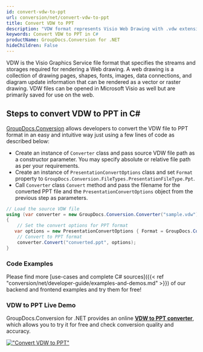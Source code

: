 ```yaml
---
id: convert-vdw-to-ppt
url: conversion/net/convert-vdw-to-ppt
title: Convert VDW to PPT
description: "VDW format represents Visio Web Drawing with .vdw extension. Learn how to convert VDW to PPT file programmatically in C# language using GroupDocs.Conversion for .NET library."
keywords: Convert VDW to PPT in C#
productName: GroupDocs.Conversion for .NET
hideChildren: False
---
```


VDW is the Visio Graphics Service file format that specifies the streams and storages required for rendering a Web drawing. A web drawing is a collection of drawing pages, shapes, fonts, images, data connections, and diagram update information that can be rendered as a vector or raster drawing. VDW files can be opened in Microsoft Visio as well but are primarily saved for use on the web.

## Steps to convert VDW to PPT in C#

[GroupDocs.Conversion](https://products.groupdocs.com/conversion/net) allows developers to convert the VDW file to PPT format in an easy and intuitive way just using a few lines of code as described below:

* Create an instance of `Converter` class and pass source VDW file path as a constructor parameter. You may specify absolute or relative file path as per your requirements. 
* Create an instance of `PresentationConvertOptions` class and set `Format` property to `GroupDocs.Conversion.FileTypes.PresentationFileType.Ppt`.
* Call `Converter` class `Convert` method and pass the filename for the converted PPT file and the `PresentationConvertOptions` object from the previous step as parameters.

```csharp
// Load the source VDW file
using (var converter = new GroupDocs.Conversion.Converter("sample.vdw"))
{
    // Set the convert options for PPT format
   var options = new PresentationConvertOptions { Format = GroupDocs.Conversion.FileTypes.PresentationFileType.Ppt };
    // Convert to PPT format
    converter.Convert("converted.ppt", options);
}
```

### Code Examples

Please find more [use-cases and complete C# sources]({{< ref "conversion/net/developer-guide/examples-and-demos.md" >}}) of our backend and frontend examples and try them for free!

### VDW to PPT Live Demo

GroupDocs.Conversion for .NET provides an online [**VDW to PPT converter**](https://products.groupdocs.app/conversion/vdw-to-ppt), which allows you to try it for free and check conversion quality and accuracy.

[!["Convert VDW to PPT"](conversion/net/images/convert-to-ppt/convert-vdw-to-ppt.png)](https://products.groupdocs.app/conversion/vdw-to-ppt)